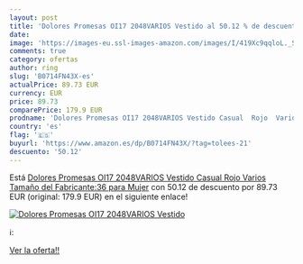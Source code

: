 ```yaml
---
layout: post
title: 'Dolores Promesas OI17 2048VARIOS Vestido al 50.12 % de descuento'
date: 
image: 'https://images-eu.ssl-images-amazon.com/images/I/419Xc9qqloL._SL200_.jpg'
comments: true
category: ofertas
author: ring
slug: 'B0714FN43X-es'
actualPrice: 89.73 EUR
currency: EUR
price: 89.73
comparePrice: 179.9 EUR
prodname: 'Dolores Promesas OI17 2048VARIOS Vestido Casual  Rojo  Varios   Tamaño del Fabricante:36 para Mujer'
country: 'es'
flag: '🇪🇸'
buyurl: 'https://www.amazon.es/dp/B0714FN43X/?tag=tolees-21'
descuento: '50.12'
---
```


Está [Dolores Promesas OI17 2048VARIOS Vestido Casual  Rojo  Varios   Tamaño del Fabricante:36 para Mujer](https://www.amazon.es/dp/B0714FN43X/?tag=tolees-21) con 50.12 de descuento por 89.73 EUR (original: 179.9 EUR) en el siguiente enlace!

[![Dolores Promesas OI17 2048VARIOS Vestido](https://images-eu.ssl-images-amazon.com/images/I/419Xc9qqloL._SL200_.jpg)](https://www.amazon.es/dp/B0714FN43X/?tag=tolees-21)

ℹ️:


[Ver la oferta!!](https://www.amazon.es/dp/B0714FN43X/?tag=tolees-21)
